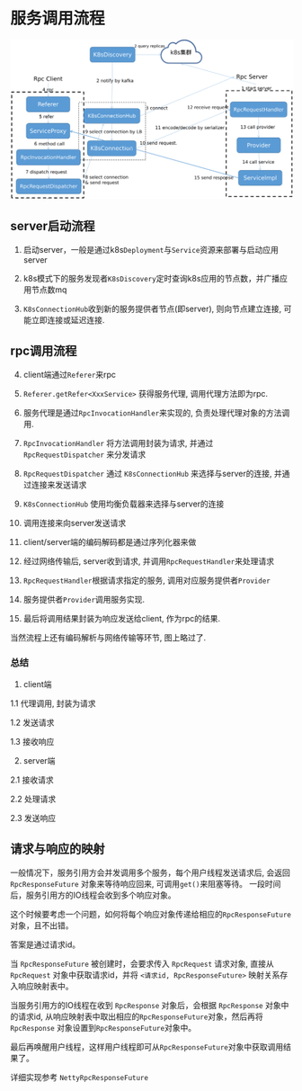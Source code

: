 # 服务调用流程

![rpc-flow](img/rpc-flow.png)

## server启动流程

1. 启动server，一般是通过k8s`Deployment`与`Service`资源来部署与启动应用server

2. k8s模式下的服务发现者`K8sDiscovery`定时查询k8s应用的节点数，并广播应用节点数mq

3. `K8sConnectionHub`收到新的服务提供者节点(即server), 则向节点建立连接, 可能立即连接或延迟连接.

## rpc调用流程

4. client端通过`Referer`来rpc

5. `Referer.getRefer<XxxService>` 获得服务代理, 调用代理方法即为rpc.

6. 服务代理是通过`RpcInvocationHandler`来实现的, 负责处理代理对象的方法调用.

7. `RpcInvocationHandler` 将方法调用封装为请求, 并通过 `RpcRequestDispatcher` 来分发请求

8. `RpcRequestDispatcher` 通过 `K8sConnectionHub` 来选择与server的连接, 并通过连接来发送请求

9. `K8sConnectionHub` 使用均衡负载器来选择与server的连接

10. 调用连接来向server发送请求

11. client/server端的编码解码都是通过序列化器来做

12. 经过网络传输后, server收到请求, 并调用`RpcRequestHandler`来处理请求

13. `RpcRequestHandler`根据请求指定的服务, 调用对应服务提供者`Provider`

14. 服务提供者`Provider`调用服务实现.

15. 最后将调用结果封装为响应发送给client, 作为rpc的结果.

当然流程上还有编码解析与网络传输等环节, 图上略过了.

### 总结

1. client端

1.1 代理调用, 封装为请求

1.2 发送请求

1.3 接收响应

2. server端

2.1 接收请求

2.2 处理请求

2.3 发送响应

## 请求与响应的映射

一般情况下，服务引用方会并发调用多个服务，每个用户线程发送请求后, 会返回 `RpcResponseFuture` 对象来等待响应回来, 可调用`get()`来阻塞等待。 一段时间后，服务引用方的IO线程会收到多个响应对象。

这个时候要考虑一个问题，如何将每个响应对象传递给相应的`RpcResponseFuture`对象，且不出错。

答案是通过请求id。

当 `RpcResponseFuture` 被创建时，会要求传入 `RpcRequest` 请求对象, 直接从 `RpcRequest` 对象中获取请求id，并将 `<请求id, RpcResponseFuture>` 映射关系存入响应映射表中。

当服务引用方的IO线程在收到 `RpcResponse` 对象后，会根据 `RpcResponse` 对象中的请求id, 从响应映射表中取出相应的`RpcResponseFuture`对象，然后再将 `RpcResponse` 对象设置到`RpcResponseFuture`对象中。

最后再唤醒用户线程，这样用户线程即可从`RpcResponseFuture`对象中获取调用结果了。

详细实现参考 `NettyRpcResponseFuture`

